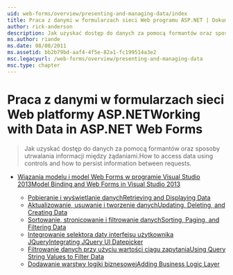 ```yaml
---
uid: web-forms/overview/presenting-and-managing-data/index
title: Praca z danymi w formularzach sieci Web programu ASP.NET | Dokumentacja firmy Microsoft
author: rick-anderson
description: Jak uzyskać dostęp do danych za pomocą formantów oraz sposoby utrwalania informacji między żądaniami.
ms.author: riande
ms.date: 08/08/2011
ms.assetid: bb2b79bd-aaf4-4f5e-82a1-fc199514a3e2
msc.legacyurl: /web-forms/overview/presenting-and-managing-data
msc.type: chapter
---
```

<a name="working-with-data-in-aspnet-web-forms"></a><span data-ttu-id="de6ca-103">Praca z danymi w formularzach sieci Web platformy ASP.NET</span><span class="sxs-lookup"><span data-stu-id="de6ca-103">Working with Data in ASP.NET Web Forms</span></span>
====================
> <span data-ttu-id="de6ca-104">Jak uzyskać dostęp do danych za pomocą formantów oraz sposoby utrwalania informacji między żądaniami.</span><span class="sxs-lookup"><span data-stu-id="de6ca-104">How to access data using controls and how to persist information between requests.</span></span>


- [<span data-ttu-id="de6ca-105">Wiązania modelu i model Web Forms w programie Visual Studio 2013</span><span class="sxs-lookup"><span data-stu-id="de6ca-105">Model Binding and Web Forms in Visual Studio 2013</span></span>](model-binding/index.md)

    - [<span data-ttu-id="de6ca-106">Pobieranie i wyświetlanie danych</span><span class="sxs-lookup"><span data-stu-id="de6ca-106">Retrieving and Displaying Data</span></span>](model-binding/retrieving-data.md)
    - [<span data-ttu-id="de6ca-107">Aktualizowanie, usuwanie i tworzenie danych</span><span class="sxs-lookup"><span data-stu-id="de6ca-107">Updating, Deleting, and Creating Data</span></span>](model-binding/updating-deleting-and-creating-data.md)
    - [<span data-ttu-id="de6ca-108">Sortowanie, stronicowanie i filtrowanie danych</span><span class="sxs-lookup"><span data-stu-id="de6ca-108">Sorting, Paging, and Filtering Data</span></span>](model-binding/sorting-paging-and-filtering-data.md)
    - [<span data-ttu-id="de6ca-109">Integrowanie selektora daty interfejsu użytkownika JQuery</span><span class="sxs-lookup"><span data-stu-id="de6ca-109">Integrating JQuery UI Datepicker</span></span>](model-binding/integrating-jquery-ui.md)
    - [<span data-ttu-id="de6ca-110">Filtrowanie danych przy użyciu wartości ciągu zapytania</span><span class="sxs-lookup"><span data-stu-id="de6ca-110">Using Query String Values to Filter Data</span></span>](model-binding/using-query-string-values-to-retrieve-data.md)
    - [<span data-ttu-id="de6ca-111">Dodawanie warstwy logiki biznesowej</span><span class="sxs-lookup"><span data-stu-id="de6ca-111">Adding Business Logic Layer</span></span>](model-binding/adding-business-logic-layer.md)
